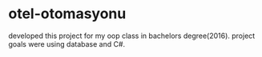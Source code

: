 # otel-otomasyonu

developed this project for my oop class in bachelors degree(2016). project goals were using database and C#.
